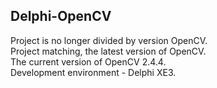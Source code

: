 Delphi-OpenCV
-------------
Project is no longer divided by version OpenCV.<br>
Project matching, the latest version of OpenCV.<br>
The current version of OpenCV 2.4.4.<br>
Development environment - Delphi XE3.